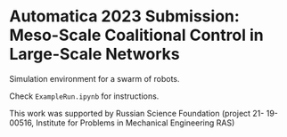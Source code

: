 # Automatica 2023 Submission: Meso-Scale Coalitional Control in Large-Scale Networks

Simulation environment for a swarm of robots.

Check `ExampleRun.ipynb` for instructions.

This work was supported by Russian Science Foundation (project 21-
19-00516, Institute for Problems in Mechanical Engineering RAS)
